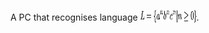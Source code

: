 A PC that recognises language 
<img src="L.jpg" alt="L" width="90" height="20" style="vertical-align:bottom">.


